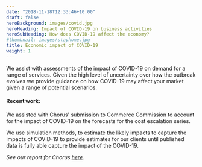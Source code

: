 ```yaml
---
date: "2018-11-18T12:33:46+10:00"
draft: false
heroBackground: images/covid.jpg
heroHeading: Impact of COVID-19 on business activities
heroSubHeading: How does COVID-19 affect the economy?
#thumbnail: images/stayhome.jpg
title: Economic impact of COVID-19
weight: 1
---
```


We assist with assessments of the impact of COVID-19 on demand for a range of services.
Given the high level of uncertainty over how the outbreak evolves we provide guidance on how COVID-19 may affect your market given a range of potential scenarios. 

#### Recent work:

We assisted with Chorus' submission to Commerce Commission to account for the impact of COVID-19 on the forecasts for the cost escalation series. 

We use simulation methods, to estimate the likely impacts to capture the impacts of COVID-19 to provide estimates for our clients until published data is fully able capture the impact of the COVID-19.

*See our report for Chorus [here](https://comcom.govt.nz/__data/assets/pdf_file/0021/234363/Chorus-NZIER-report-September-2020-16-December-2020.pdf).*